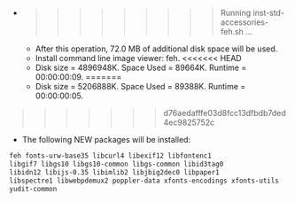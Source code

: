 * >>>>>>>>> Running inst-std-accessories-feh.sh ...
  * After this operation, 72.0 MB of additional disk space will be used.
  * Install command line image viewer: feh.
<<<<<<< HEAD
  * Disk size = 4896948K. Space Used = 89664K. Runtime = 00:00:00:09.
=======
  * Disk size = 5206888K. Space Used = 89388K. Runtime = 00:00:00:05.
>>>>>>> d76aedafffe03d8fcc13dfbdb7ded4ec9825752c
  * The following NEW packages will be installed:
  ```bash
feh fonts-urw-base35 libcurl4 libexif12 libfontenc1
libgif7 libgs10 libgs10-common libgs-common libid3tag0
libidn12 libijs-0.35 libimlib2 libjbig2dec0 libpaper1
libspectre1 libwebpdemux2 poppler-data xfonts-encodings xfonts-utils
yudit-common
  ```
